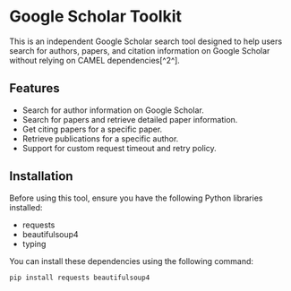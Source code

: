 # Google Scholar Toolkit

This is an independent Google Scholar search tool designed to help users search for authors, papers, and citation information on Google Scholar without relying on CAMEL dependencies[^2^].

## Features
- Search for author information on Google Scholar.
- Search for papers and retrieve detailed paper information.
- Get citing papers for a specific paper.
- Retrieve publications for a specific author.
- Support for custom request timeout and retry policy.

## Installation
Before using this tool, ensure you have the following Python libraries installed:
- requests
- beautifulsoup4
- typing

You can install these dependencies using the following command:
```bash
pip install requests beautifulsoup4
